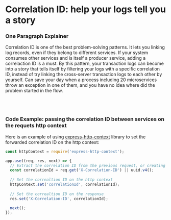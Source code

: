 # Correlation ID: help your logs tell you a story

### One Paragraph Explainer

Correlation ID is one of the best problem-solving patterns. It lets you linking log records, even if they belong to different services. If your system consumes other services and is itself a producer service, adding a correlaction ID is a must. By this pattern, your transaction logs can become into a story that tells itself by filtering your logs with a specific correlation ID, instead of try linking the cross-server transaction logs to each other by yourself. Can save your day when a process including 20 microservices throw an exception in one of them, and you have no idea where did the problem started in the flow.

<br/><br/>

### Code Example: passing the correlation ID between services on the requets http context
Here is an example of using [express-http-context](https://www.npmjs.com/package/express-http-context) library to set the forwarded correlation ID on the http context:

```javascript
const httpContext = require('express-http-context');

app.use((req, res, next) => {
  // Extract the correlation ID from the previous request, or creating it if this is the first request in the transaction
  const correlationId = req.get('X-Correlation-ID') || uuid.v4();
  
  // Set the correaltion ID on the http context
  httpContext.set('correlationId', correlationId);
  
  // Set the correaltion ID on the response
  res.set('X-Correlation-ID', correlationId);

  next();
});
```
